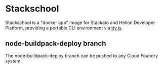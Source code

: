 # Stackschool

Stackschool is a "docker app" image for Stackato and Helion Developer Platform,
providing a portable CLI environment via [tty.js](https://github.com/chjj/tty.js/).

## node-buildpack-deploy branch

The node-buildpack-deploy branch can be pushed to any Cloud Foundry system.



